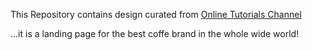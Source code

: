 This Repository contains design curated from <a href="https://www.youtube.com/watch?v=91Q6RvKvd7o">Online Tutorials Channel</a>

<p>...it is a landing page for the best coffe brand in the whole wide world!</p>

